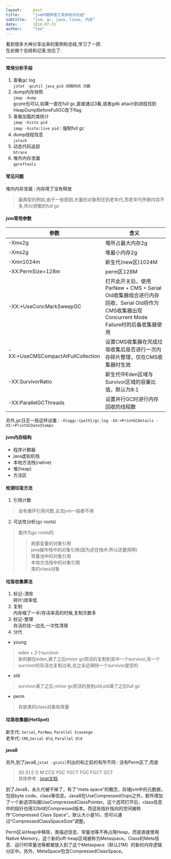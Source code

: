 ```yaml
---
layout:     post
title:      "jvm问题排查工具和知识总结"
subtitle:   "jvm, gc, java, linux, 内存"
date:       2018-07-25
author:     "lee"
---
```


 
看到很多大神分享出来的案例和总结,学习了一把.  
在此做个总结和记录,怕忘了. 

---

#### 常用分析手段
1. 查看gc log  
	`jstat -gcutil java_pid 间隔时间 次数`
2. dump内存快照  
	`jmap -dump`  
		gcore也可以,如果一直在full gc,直接通过3看,或者gdb attach到进程找到HeapDumpBeforeFullGC改下flag
3. 查看加载的类统计  
	`jmap -histo pid`  
	`jmap -histo:live pid` : 强制full gc
4. dump线程信息  
	`jstack`
5. 动态代码追踪  
	`btrace`
6. 堆外内存泄漏  
	`gpreftools`

#### 常见问题
堆内内存泄漏 : 内存用了没有释放
> 最典型的例如,由于一些原因,大量的对象积压到老年代,而老年代所剩内存不多,所以频繁的full gc

#### jvm常用参数

| 参数 | 含义 |
| - | - |
| -Xmx2g | 堆所占最大内存2g |
| -Xms2g | 堆最小内存2g |
| -Xmn1024m | 新生代(new区)1024M |
| -XX:PermSize=128m | perm区128M | 
| -XX:+UseConcMarkSweepGC | 打开此开关后，使用ParNew + CMS + Serial Old收集器组合进行内存回收，Serial Old将作为CMS收集器出现Concurrent Mode Failure时的后备收集器使用 |
| -XX:+UseCMSCompactAtFullCollection | 设置CMS收集器在完成垃圾收集后是否进行一次内存碎片整理，仅在CMS收集器时生效 |
| -XX:SurvivorRatio | 新生代中Eden区域与Survivor区域的容量比值，默认为8:1 |
| -XX:ParallelGCThreads | 设置并行GC时进行内存回收的线程数 |

另外,gc日志一般这样设置 : 
`-Xloggc:{path}/gc.log -XX:+PrintGCDetails -XX:+PrintGCDateStamps`

#### jvm内存结构
* 程序计数器  
* java虚拟机栈  
* 本地方法栈(native)  
* 堆(heap)  
* 方法区  

#### 检测垃圾方法
1. 引用计数
> 会有循环引用问题,主流jvm一般都不用
2. 可达性分析(gc roots)
> 能作为gc roots的:
>> 局部变量的对象引用  
java操作栈中的对象引用(因为还在栈中,所以还要用啊)  
常量池中的对象引用  
本地方法栈中的对象引用  
类的class对象  

#### 垃圾收集算法
1. 标记-清除  
	碎片\效率低
2. 复制  
	内存缩了一半/存活率高的时候,复制次数多
3. 标记-整理  
	存活的往一边去,一次性清理
4. 分代  
* young
> eden + 2个survivor  
新的都在eden,满了之后minor   gc把活的复制到其中一个survivor,另一个survivor的存活也复制过来,总之永远保持一个survivor是空的    
* old
> survivor满了之后,minor gc把活的放到old,old满了之后full gc  
* perm
> 存放类的class对象和常量
	
#### 垃圾收集器(HotSpot)
新生代: `Serial`, `ParNew`, `Parallel Scavenge`    
老年代: `CMS`,`Serial Old`, `Parallel Old`

#### java8
另外,到了java8,`jstat -gcutil`列出的和之前的有所不同 : 没有Perm区了,而是
>   S0     S1     E      O      M     CCS    YGC     YGCT    FGC    FGCT     GCT  
具体参考 : [jstat文档](https://docs.oracle.com/javase/8/docs/technotes/tools/unix/jstat.html)


到了Java8，永久代被干掉了，有了“meta space”的概念，存储jvm中的元数据，包括byte code，class等信息。Java8在UseCompressedOops之外，额外增加了一个新选项叫做UseCompressedClassPointer。这个选项打开后，class信息中的指针也用32bit的Compressed版本。而这些指针指向的空间被称作“Compressed Class Space”。默认大小是1G，但可以通过“CompressedClassSpaceSize”调整。

Perm区从Heap中移除，类描述信息、常量池等不再占用Heap，而是直接使用Native Memory，这个新的off-heap区域被称为Metaspace。Class的Meta信息、运行时常量池等都被放入到了这个Metaspace（默认21M）的新的内存逻辑分区中。另外，MetaSpace包含CompressedClassSpace。